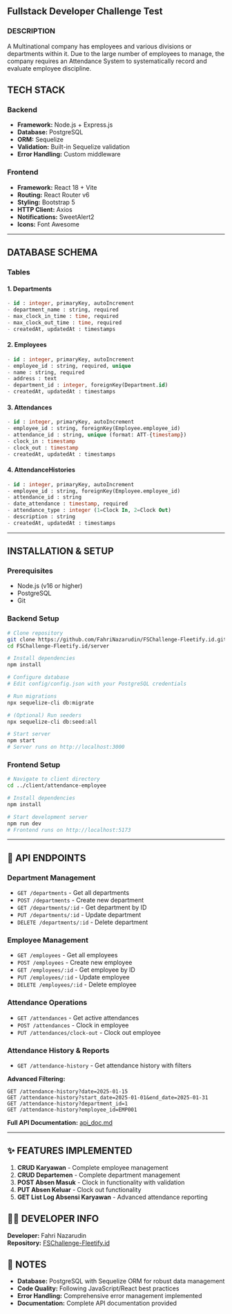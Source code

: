 ## Fullstack Developer Challenge Test

### DESCRIPTION

A Multinational company has employees and various divisions or departments within it. Due to the large number of employees to manage, the company requires an Attendance System to systematically record and evaluate employee discipline.

## TECH STACK

### Backend

- **Framework:** Node.js + Express.js
- **Database:** PostgreSQL
- **ORM:** Sequelize
- **Validation:** Built-in Sequelize validation
- **Error Handling:** Custom middleware

### Frontend

- **Framework:** React 18 + Vite
- **Routing:** React Router v6
- **Styling:** Bootstrap 5
- **HTTP Client:** Axios
- **Notifications:** SweetAlert2
- **Icons:** Font Awesome

---

## DATABASE SCHEMA

### Tables

#### 1. Departments

```sql
- id : integer, primaryKey, autoIncrement
- department_name : string, required
- max_clock_in_time : time, required
- max_clock_out_time : time, required
- createdAt, updatedAt : timestamps
```

#### 2. Employees

```sql
- id : integer, primaryKey, autoIncrement
- employee_id : string, required, unique
- name : string, required
- address : text
- department_id : integer, foreignKey(Department.id)
- createdAt, updatedAt : timestamps
```

#### 3. Attendances

```sql
- id : integer, primaryKey, autoIncrement
- employee_id : string, foreignKey(Employee.employee_id)
- attendance_id : string, unique (format: ATT-{timestamp})
- clock_in : timestamp
- clock_out : timestamp
- createdAt, updatedAt : timestamps
```

#### 4. AttendanceHistories

```sql
- id : integer, primaryKey, autoIncrement
- employee_id : string, foreignKey(Employee.employee_id)
- attendance_id : string
- date_attendance : timestamp, required
- attendance_type : integer (1=Clock In, 2=Clock Out)
- description : string
- createdAt, updatedAt : timestamps
```

---

## INSTALLATION & SETUP

### Prerequisites

- Node.js (v16 or higher)
- PostgreSQL
- Git

### Backend Setup

```bash
# Clone repository
git clone https://github.com/FahriNazarudin/FSChallenge-Fleetify.id.git
cd FSChallenge-Fleetify.id/server

# Install dependencies
npm install

# Configure database
# Edit config/config.json with your PostgreSQL credentials

# Run migrations
npx sequelize-cli db:migrate

# (Optional) Run seeders
npx sequelize-cli db:seed:all

# Start server
npm start
# Server runs on http://localhost:3000
```

### Frontend Setup

```bash
# Navigate to client directory
cd ../client/attendance-employee

# Install dependencies
npm install

# Start development server
npm run dev
# Frontend runs on http://localhost:5173
```

---

## 📡 API ENDPOINTS

### Department Management

- `GET /departments` - Get all departments
- `POST /departments` - Create new department
- `GET /departments/:id` - Get department by ID
- `PUT /departments/:id` - Update department
- `DELETE /departments/:id` - Delete department

### Employee Management

- `GET /employees` - Get all employees
- `POST /employees` - Create new employee
- `GET /employees/:id` - Get employee by ID
- `PUT /employees/:id` - Update employee
- `DELETE /employees/:id` - Delete employee

### Attendance Operations

- `GET /attendances` - Get active attendances
- `POST /attendances` - Clock in employee
- `PUT /attendances/clock-out` - Clock out employee

### Attendance History & Reports

- `GET /attendance-history` - Get attendance history with filters

**Advanced Filtering:**

```
GET /attendance-history?date=2025-01-15
GET /attendance-history?start_date=2025-01-01&end_date=2025-01-31
GET /attendance-history?department_id=1
GET /attendance-history?employee_id=EMP001
```

**Full API Documentation:** [api_doc.md](./api_doc.md)

---

## ✨ FEATURES IMPLEMENTED


1. **CRUD Karyawan** - Complete employee management
2. **CRUD Departemen** - Complete department management
3. **POST Absen Masuk** - Clock in functionality with validation
4. **PUT Absen Keluar** - Clock out functionality
5. **GET List Log Absensi Karyawan** - Advanced attendance reporting

## 👨‍💻 DEVELOPER INFO

**Developer:** Fahri Nazarudin  
**Repository:** [FSChallenge-Fleetify.id](https://github.com/FahriNazarudin/FSChallenge-Fleetify.id)

## 📝 NOTES

- **Database:** PostgreSQL with Sequelize ORM for robust data management
- **Code Quality:** Following JavaScript/React best practices
- **Error Handling:** Comprehensive error management implemented
- **Documentation:** Complete API documentation provided


